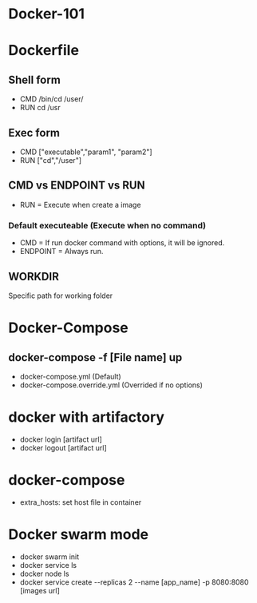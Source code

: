 # Docker-101

# Dockerfile
## Shell form
- CMD /bin/cd /user/
- RUN cd /usr

## Exec form
- CMD ["executable","param1", "param2"]
- RUN ["cd","/user"]

## CMD vs ENDPOINT vs RUN
- RUN = Execute when create a image
### Default executeable (Execute when no command)
- CMD = If run docker command with options, it will be ignored.
- ENDPOINT = Always run.
## WORKDIR
Specific path for working folder

# Docker-Compose
## docker-compose -f [File name] up 
- docker-compose.yml (Default)
- docker-compose.override.yml (Overrided if no options)

# docker with artifactory
- docker login [artifact url]
- docker logout [artifact url]

# docker-compose
- extra_hosts: set host file in container

# Docker swarm mode
- docker swarm init
- docker service ls
- docker node ls
- docker service create --replicas 2 --name [app_name] -p 8080:8080 [images url]
